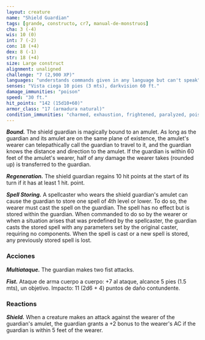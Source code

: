 ```yaml
---
layout: creature
name: "Shield Guardian"
tags: [grande, constructo, cr7, manual-de-monstruos]
cha: 3 (-4)
wis: 10 (0)
int: 7 (-2)
con: 18 (+4)
dex: 8 (-1)
str: 18 (+4)
size: Large construct
alignment: unaligned
challenge: "7 (2,900 XP)"
languages: "understands commands given in any language but can't speak"
senses: "Vista ciega 10 pies (3 mts), darkvision 60 ft."
damage_immunities: "poison"
speed: "30 ft."
hit_points: "142 (15d10+60)"
armor_class: "17 (armadura natural)"
condition_immunities: "charmed, exhaustion, frightened, paralyzed, poisoned"
---
```


***Bound.*** The shield guardian is magically bound to an amulet. As long as the guardian and its amulet are on the same plane of existence, the amulet's wearer can telepathically call the guardian to travel to it, and the guardian knows the distance and direction to the amulet. If the guardian is within 60 feet of the amulet's wearer, half of any damage the wearer takes (rounded up) is transferred to the guardian.

***Regeneration.*** The shield guardian regains 10 hit points at the start of its turn if it has at least 1 hit. point.

***Spell Storing.*** A spellcaster who wears the shield guardian's amulet can cause the guardian to store one spell of 4th level or lower. To do so, the wearer must cast the spell on the guardian. The spell has no effect but is stored within the guardian. When commanded to do so by the wearer or when a situation arises that was predefined by the spellcaster, the guardian casts the stored spell with any parameters set by the original caster, requiring no components. When the spell is cast or a new spell is stored, any previously stored spell is lost.

### Acciones

***Multiataque.*** The guardian makes two fist attacks.

***Fist.*** Ataque de arma cuerpo a cuerpo: +7 al ataque, alcance 5 pies (1.5 mts), un objetivo. Impacto: 11 (2d6 + 4) puntos de daño contundente.

### Reactions

***Shield.*** When a creature makes an attack against the wearer of the guardian's amulet, the guardian grants a +2 bonus to the wearer's AC if the guardian is within 5 feet of the wearer.